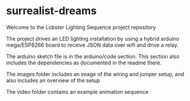 # surrealist-dreams

Welcome to the Lobster Lighting Sequence project repository

The project drives an LED lighting installation by using a hybrid arduino mega/ESP8266 board to receive JSON data over wifi and drive a relay.

The arduino sketch file is in the arduino/code section. This section also includes the dependencies as documented in the readme there.

The images folder includes an image of the wiring and jumper setup, and also includes an overview of the setup

The video folder contains an example animation sequence
